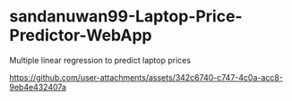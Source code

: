 # sandanuwan99-Laptop-Price-Predictor-WebApp
Multiple linear regression to predict laptop prices


https://github.com/user-attachments/assets/342c6740-c747-4c0a-acc8-9eb4e432407a





